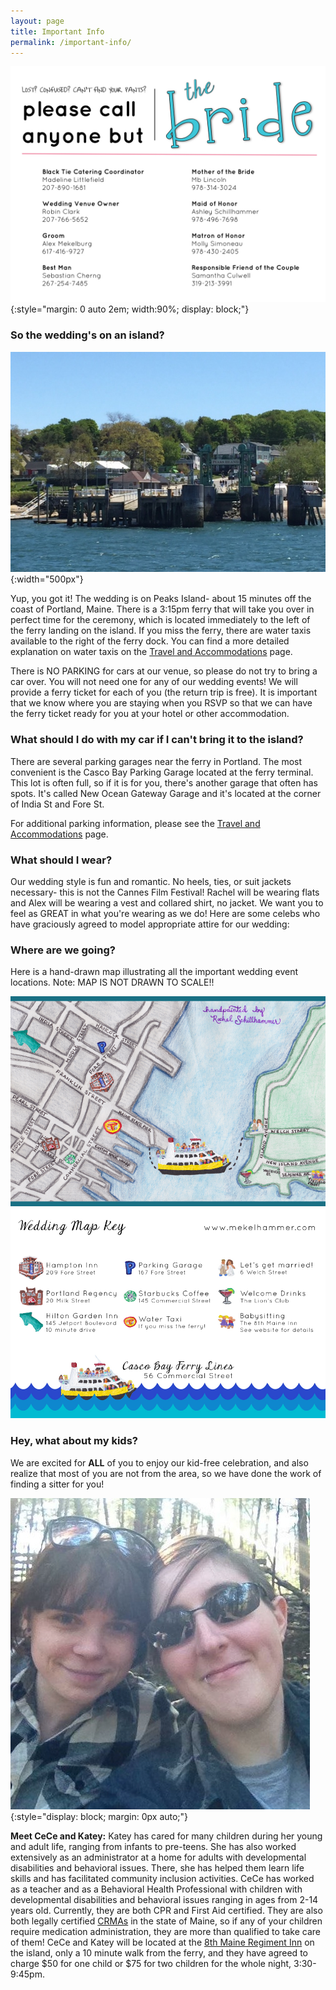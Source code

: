 ```yaml
---
layout: page
title: Important Info
permalink: /important-info/
---
```


![call anyone but the bride](/img/call-anyone-but.jpg){:style="margin: 0 auto 2em; width:90%; display: block;"}


### So the wedding's on an island?

![harbor view jones landing](/img/HarborViewJonesLanding.jpg){:width="500px"}

Yup, you got it! The wedding is on Peaks Island- about 15 minutes off the coast of Portland, Maine. There is a 3:15pm ferry that will take you over in perfect time for the ceremony, which is located immediately to the left of the ferry landing on the island. If you miss the ferry, there are water taxis available to the right of the ferry dock. You can find a more detailed explanation on water taxis on the [Travel and Accommodations](/travel-and-accomodations/) page. 

There is NO PARKING for cars at our venue, so please do not try to bring a car over. You will not need one for any of our wedding events! We will provide a ferry ticket for each of you (the return trip is free). It is important that we know where you are staying when you RSVP so that we can have the ferry ticket ready for you at your hotel or other accommodation. 


### What should I do with my car if I can't bring it to the island?

There are several parking garages near the ferry in Portland. The most convenient is the Casco Bay Parking Garage located at the ferry terminal. This lot is often full, so if it is for you, there's another garage that often has spots. It's called New Ocean Gateway Garage and it's located at the corner of India St and Fore St. 

For additional parking information, please see the [Travel and Accommodations](/travel-and-accomodations/) page. 


### What should I wear?

Our wedding style is fun and romantic. No heels, ties, or suit jackets necessary- this is not the Cannes Film Festival! Rachel will be wearing flats and Alex will be wearing a vest and collared shirt, no jacket. We want you to feel as GREAT in what you're wearing as we do! Here are some celebs who have graciously agreed to model appropriate attire for our wedding:

<div id="celeb-slideshow"> </div>


### Where are we going?

Here is a hand-drawn map illustrating all the important wedding event locations. Note: MAP IS NOT DRAWN TO SCALE!!  

![Map Front](/img/MapFront4x6.jpg)  
![Map Back](/img/MapBack4x6.jpg)

### Hey, what about my kids?

We are excited for **ALL** of you to enjoy our kid-free celebration, and also realize that most of you are not from the area, so we have done the work of finding a sitter for you! 

![babysitters](/img/CeCe-Katey.JPG){:style="display: block; margin: 0px auto;"}  

**Meet CeCe and Katey:** Katey has cared for many children during her young and adult life, ranging from infants to pre-teens. She has also worked extensively as an administrator at a home for adults with developmental disabilities and behavioral issues. There, she has helped them learn life skills and has facilitated community inclusion activities. CeCe has worked as a teacher and as a Behavioral Health Professional with children with developmental disabilities and behavioral issues ranging in ages from 2-14 years old. Currently, they are both CPR and First Aid certified. They are also both legally certified [CRMAs](https://gateway.maine.gov/dhhs-apps/assisted/crma_overview.asp) in the state of Maine, so if any of your children require medication administration, they are more than qualified to take care of them! CeCe and Katey will be located at the [8th Maine Regiment Inn](https://www.google.com/maps/dir/Jones+Landing/Eighth+Maine+Regiment+Memorial,+13+Eighth+Main+Ave,+Peaks+Island,+ME+04108/@43.654204,-70.1976256,17z/data=!3m1!4b1!4m14!4m13!1m5!1m1!1s0x0:0x66eeb521011470ef!2m2!1d-70.1988746!2d43.6557438!1m5!1m1!1s0x4cb29d9197ff66f3:0x7c1c54919956cb64!2m2!1d-70.191974!2d43.652719!3e2) on the island, only a 10 minute walk from the ferry, and they have agreed to charge $50 for one child or $75 for two children for the whole night, 3:30-9:45pm. 
